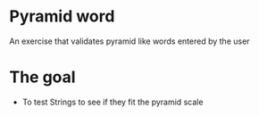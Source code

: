 # Pyramid word 

 An exercise that validates pyramid like words entered by the user

# The goal

* To test Strings to see if they fit the pyramid scale
